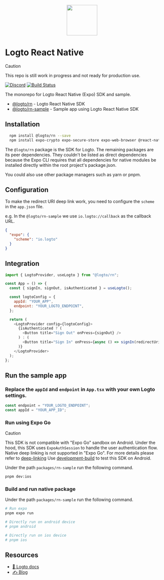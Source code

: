 <p align="center">
  <a href="https://logto.io" target="_blank" align="center" alt="Logto Logo">
    <img src="https://github.com/logto-io/logto/raw/master/logo.png" height="100">
  </a>
</p>

# Logto React Native

> [!Caution]
> This repo is still work in progress and not ready for production use.

[![Discord](https://img.shields.io/discord/965845662535147551?logo=discord&logoColor=ffffff&color=7389D8&cacheSeconds=600)](https://discord.gg/UEPaF3j5e6)
[![Build Status](https://github.com/logto-io/react-native/actions/workflows/main.yml/badge.svg)](https://github.com/logto-io/react-native/actions/workflows/main.yml)

The monorepo for Logto React Native (Expo) SDK and sample.

- [@logto/rn](./packages/rn) - Logto React Native SDK
- [@logto/rn-sample](./packages/rn-sample) - Sample app using Logto React Native SDK

## Installation

```bash
  npm install @logto/rn --save
  npm install expo-crypto expo-secure-store expo-web-browser @react-native-async-storage/async-storage
```

The `@logto/rn` package is the SDK for Logto. The remaining packages are its peer dependencies. They couldn't be listed as direct dependencies because the Expo CLI requires that all dependencies for native modules be installed directly within the root project's package.json.

You could also use other package managers such as yarn or pnpm.

## Configuration

To make the redirect URI deep link work, you need to configure the `scheme` in the `app.json` file.

e.g. In the `@logto/rn-sample` we use `io.logto://callback` as the callback URL.

```json
{
  "expo": {
    "scheme": "io.logto"
  }
}
```

## Integration

```javascript
import { LogtoProvider, useLogto } from "@logto/rn";

const App = () => {
  const { signIn, signOut, isAuthenticated } = useLogto();

  const logtoConfig = {
    appId: "YOUR_APP",
    endpoint: "YOUR_LOGTO_ENDPOINT",
  };

  return (
    <LogtoProvider config={logtoConfig}>
      {isAuthenticated ? (
        <Button title="Sign Out" onPress={signOut} />
      ) : (
        <Button title="Sign In" onPress={async () => signIn(redirectUri)} />
      )}
    </LogtoProvider>
  );
};
```

## Run the sample app

### Replace the `appId` and `endpoint` in `App.tsx` with your own Logto settings.

```javascript
const endpoint = "YOUR_LOGTO_ENDPOINT";
const appId = "YOUR_APP_ID";
```

### Run using Expo Go

> [!Caution]
> This SDK is not compatible with "Expo Go" sandbox on Android.
> Under the hood, this SDK uses `ExpoAuthSession` to handle the user authentication flow. Native deep linking is not supported in "Expo Go". For more details please refer to [deep-linking](https://docs.expo.dev/guides/deep-linking/)
> Use [development-build](https://docs.expo.dev/develop/development-builds/introduction/) to test this SDK on Android.

Under the path `packages/rn-sample` run the following command.

```bash
pnpm dev:ios
```

### Build and run native package

Under the path `packages/rn-sample` run the following command.

```bash
# Run expo
pnpm expo run

# Directly run on android device
# pnpm android

# Directly run on ios device
# pnpm ios
```

## Resources

- [📖 Logto docs](https://docs.logto.io/?utm_source=github&utm_medium=repo_logto)
- [✍️ Blog](https://blog.logto.io/?utm_source=github&utm_medium=repo_logto)
